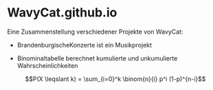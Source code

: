 # WavyCat.github.io

Eine Zusammenstellung verschiedener Projekte von WavyCat:

* BrandenburgischeKonzerte ist ein Musikprojekt
  
* Binominaltabelle berechnet kumulierte und unkumulierte Wahrscheinlichkeiten

$$P(X \leqslant k) = \sum_{i=0}^k \binom{n}{i} p^i (1-p)^{n-i}$$ 
